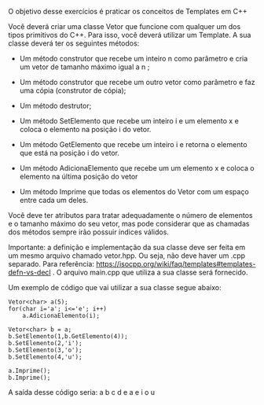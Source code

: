 O objetivo desse exercícios é praticar os conceitos de Templates em C++

Você deverá criar uma classe Vetor que funcione com qualquer um dos tipos primitivos do C++. Para isso, você deverá utilizar um Template. A sua classe deverá ter os seguintes métodos:

- Um método construtor que recebe um inteiro n como parâmetro e cria um vetor de tamanho máximo igual a n ;

- Um método construtor que recebe um outro vetor como parâmetro e faz uma cópia (construtor de cópia);

- Um método destrutor;

- Um método SetElemento que recebe um inteiro i e um elemento x e coloca o elemento na posição i do vetor. 

- Um método GetElemento que recebe um inteiro i e retorna o elemento que está na posição i do vetor. 

- Um método AdicionaElemento que recebe um um elemento x e coloca o elemento na última posição do vetor

- Um método Imprime que todas os elementos do Vetor com um espaço entre cada um deles.

Você deve ter atributos para tratar adequadamente o número de elementos e o tamanho máximo do seu vetor, mas pode considerar que as chamadas dos métodos sempre irão possuir índices válidos.  

Importante: a definição e implementação da sua classe deve ser  feita em um mesmo arquivo chamado vetor.hpp. Ou seja, não deve haver um .cpp separado. Para referência: https://isocpp.org/wiki/faq/templates#templates-defn-vs-decl . O arquivo main.cpp que utiliza a sua classe será fornecido. 

Um exemplo de código que vai utilizar a sua classe segue abaixo:

    Vetor<char> a(5);
    for(char i='a'; i<='e'; i++)
        a.AdicionaElemento(i);

    Vetor<char> b = a;
    b.SetElemento(1,b.GetElemento(4));
    b.SetElemento(2,'i');
    b.SetElemento(3,'o');
    b.SetElemento(4,'u');
   
    a.Imprime();
    b.Imprime();

A saída desse código seria:
a b c d e
a e i o u